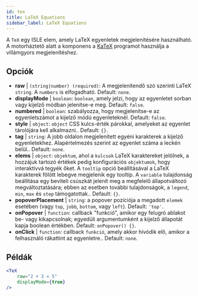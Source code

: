 ```yaml
---
id: tex
title: LaTeX Equations
sidebar_label: LaTeX Equations
---
```


A `TeX` egy ISLE elem, amely LaTeX egyenletek megjelenítésére használható. A motorháztető alatt a komponens a [KaTeX](https://github.com/Khan/KaTeX) programot használja a villámgyors megjelenítéshez.

## Opciók

* __raw__ | `(string|number) (required)`: A megjelenítendő szó szerinti LaTeX `string`. A `numbers` is elfogadható. Default: `none`.
* __displayMode__ | `boolean`: `boolean`, amely jelzi, hogy az egyenletet sorban vagy kijelző módban jelenítse-e meg. Default: `false`.
* __numbered__ | `boolean`: szabályozza, hogy megjelenítse-e az egyenletszámot a kijelző módú egyenleteknél. Default: `false`.
* __style__ | `object`: `object` CSS kulcs-érték párokkal, amelyeket az egyenlet tárolójára kell alkalmazni.. Default: `{}`.
* __tag__ | `string`: A jobb oldalon megjelenített egyéni karakterek a kijelző egyenletekhez. Alapértelmezés szerint az egyenlet száma a leckén belül.. Default: `none`.
* __elems__ | `object`: `objektum`, ahol a `kulcsok` LaTeX karaktereket jelölnek, a hozzájuk tartozó értékek pedig konfigurációs `objektumok`, hogy interaktívvá tegyék őket. A `tooltip` opció beállításával a LaTeX karakterek fölött lebegve megjelenik egy tooltip. A `variable` tulajdonság beállítása egy beviteli csúszkát jelenít meg a megfelelő állapotváltozó megváltoztatására; ebben az esetben további tulajdonságok, a `legend`, `min`, `max` és `step` támogatottak.. Default: `{}`.
* __popoverPlacement__ | `string`: a popover pozíciója a megadott `elemek` esetében (vagy `top`, `jobb`, `bottom`, vagy `left`). Default: `'top'`.
* __onPopover__ | `function`: callback "funkció", amikor egy felugró ablakot be- vagy kikapcsolnak; egyedüli argumentumként a kijelző állapotát kapja boolean értékben. Default: `onPopover() {}`.
* __onClick__ | `function`: callback `funkció`, amely akkor hívódik elő, amikor a felhasználó rákattint az egyenletre.. Default: `none`.


## Példák

```jsx live
<TeX
    raw="2 + 3 = 5"
    displayMode={true}
/>
```



